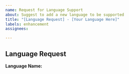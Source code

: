 ```yaml
---
name: Request for Language Support
about: Suggest to add a new language to be supported
title: "[Language Request] - [Your Language Here]"
labels: enhancement
assignees: 

---
```


## Language Request

**Language Name:**  
<!-- Please specify the programming language you would like to be supported. -->
